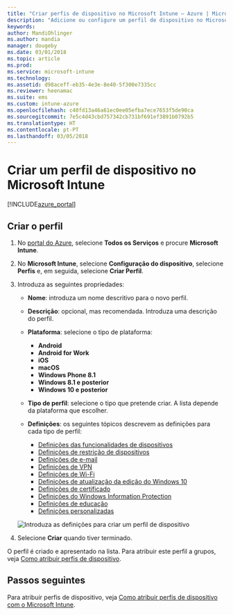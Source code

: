 ```yaml
---
title: "Criar perfis de dispositivo no Microsoft Intune – Azure | Microsoft Docs"
description: "Adicione ou configure um perfil de dispositivo no Microsoft Intune, incluindo a seleção do tipo de plataforma e a configuração das definições no portal do Azure"
keywords: 
author: MandiOhlinger
ms.author: mandia
manager: dougeby
ms.date: 03/01/2018
ms.topic: article
ms.prod: 
ms.service: microsoft-intune
ms.technology: 
ms.assetid: d98aceff-eb35-4e3e-8e40-5f300e7335cc
ms.reviewer: heenamac
ms.suite: ems
ms.custom: intune-azure
ms.openlocfilehash: c40fd13a46a61ec0ee05efba7ece7653f5de90ca
ms.sourcegitcommit: 7e5c4d43cbd757342cb731bf691ef3891b0792b5
ms.translationtype: HT
ms.contentlocale: pt-PT
ms.lasthandoff: 03/05/2018
---
```

# <a name="create-a-device-profile-in-microsoft-intune"></a>Criar um perfil de dispositivo no Microsoft Intune

[!INCLUDE[azure_portal](./includes/azure_portal.md)]

## <a name="create-the-profile"></a>Criar o perfil
1. No [portal do Azure](https://portal.azure.com), selecione **Todos os Serviços** e procure **Microsoft Intune**.

2. No **Microsoft Intune**, selecione **Configuração do dispositivo**, selecione **Perfis** e, em seguida, selecione **Criar Perfil**.

3. Introduza as seguintes propriedades: 

    - **Nome**: introduza um nome descritivo para o novo perfil.
    - **Descrição**: opcional, mas recomendada. Introduza uma descrição do perfil.
    - **Plataforma**: selecione o tipo de plataforma:  

        - **Android**
        - **Android for Work**
        - **iOS**
        - **macOS**
        - **Windows Phone 8.1**
        - **Windows 8.1 e posterior**
        - **Windows 10 e posterior**

    - **Tipo de perfil**: selecione o tipo que pretende criar. A lista depende da plataforma que escolher.
    - **Definições**: os seguintes tópicos descrevem as definições para cada tipo de perfil:

        -  [Definições das funcionalidades de dispositivos](device-features-configure.md)
        -  [Definições de restrição de dispositivos](device-restrictions-configure.md)
        -  [Definições de e-mail](email-settings-configure.md)
        -  [Definições de VPN](vpn-settings-configure.md)
        -  [Definições de Wi-Fi](wi-fi-settings-configure.md)
        -  [Definições de atualização da edição do Windows 10](edition-upgrade-configure-windows-10.md)
        -  [Definições de certificado](certificates-configure.md)
        -  [Definições do Windows Information Protection](windows-information-protection-configure.md)
        -  [Definições de educação](education-settings-configure.md)
        -  [Definições personalizadas](custom-settings-configure.md)

    ![Introduza as definições para criar um perfil de dispositivo](./media/create-device-profile.png)

4. Selecione **Criar** quando tiver terminado. 

O perfil é criado e apresentado na lista. Para atribuir este perfil a grupos, veja [Como atribuir perfis de dispositivo](device-profile-assign.md).


## <a name="next-steps"></a>Passos seguintes
Para atribuir perfis de dispositivo, veja [Como atribuir perfis de dispositivo com o Microsoft Intune](device-profile-assign.md).